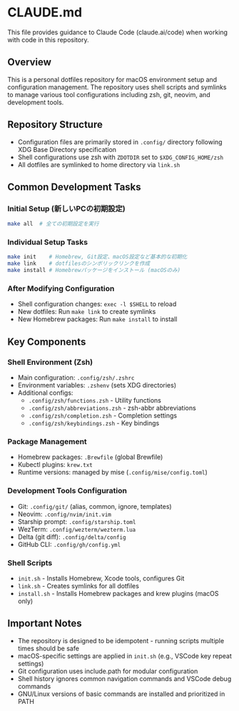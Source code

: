 # CLAUDE.md

This file provides guidance to Claude Code (claude.ai/code) when working with code in this repository.

## Overview

This is a personal dotfiles repository for macOS environment setup and configuration management. The repository uses shell scripts and symlinks to manage various tool configurations including zsh, git, neovim, and development tools.

## Repository Structure

- Configuration files are primarily stored in `.config/` directory following XDG Base Directory specification
- Shell configurations use zsh with `ZDOTDIR` set to `$XDG_CONFIG_HOME/zsh`
- All dotfiles are symlinked to home directory via `link.sh`

## Common Development Tasks

### Initial Setup (新しいPCの初期設定)
```bash
make all  # 全ての初期設定を実行
```

### Individual Setup Tasks
```bash
make init    # Homebrew, Git設定、macOS設定など基本的な初期化
make link    # dotfilesのシンボリックリンクを作成
make install # Homebrewパッケージをインストール (macOSのみ)
```

### After Modifying Configuration
- Shell configuration changes: `exec -l $SHELL` to reload
- New dotfiles: Run `make link` to create symlinks
- New Homebrew packages: Run `make install` to install

## Key Components

### Shell Environment (Zsh)
- Main configuration: `.config/zsh/.zshrc`
- Environment variables: `.zshenv` (sets XDG directories)
- Additional configs:
  - `.config/zsh/functions.zsh` - Utility functions
  - `.config/zsh/abbreviations.zsh` - zsh-abbr abbreviations
  - `.config/zsh/completion.zsh` - Completion settings
  - `.config/zsh/keybindings.zsh` - Key bindings

### Package Management
- Homebrew packages: `.Brewfile` (global Brewfile)
- Kubectl plugins: `krew.txt`
- Runtime versions: managed by mise (`.config/mise/config.toml`)

### Development Tools Configuration
- Git: `.config/git/` (alias, common, ignore, templates)
- Neovim: `.config/nvim/init.vim`
- Starship prompt: `.config/starship.toml`
- WezTerm: `.config/wezterm/wezterm.lua`
- Delta (git diff): `.config/delta/config`
- GitHub CLI: `.config/gh/config.yml`

### Shell Scripts
- `init.sh` - Installs Homebrew, Xcode tools, configures Git
- `link.sh` - Creates symlinks for all dotfiles
- `install.sh` - Installs Homebrew packages and krew plugins (macOS only)

## Important Notes

- The repository is designed to be idempotent - running scripts multiple times should be safe
- macOS-specific settings are applied in `init.sh` (e.g., VSCode key repeat settings)
- Git configuration uses include.path for modular configuration
- Shell history ignores common navigation commands and VSCode debug commands
- GNU/Linux versions of basic commands are installed and prioritized in PATH